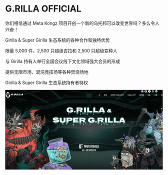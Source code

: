 # G.RILLA OFFICIAL

你们相信通过 Meta Kongz 项目开创一个新的乌托邦可以改变世界吗？多么令人兴奋！

Girilla & Super Girilla 生态系统的各种合作和独特优势

限量 5,000 件，2,500 只超级吉拉和 2,500 只超级变种人

与 Girilla 持有人举行全国会议线下文化领域强大会员的形成

提供无限市场、混沌竞技场等各种焚烧场地

Girilla & Super Girilla 生态系统持有者特权



![NFT](231421345_new_new_new.png)
